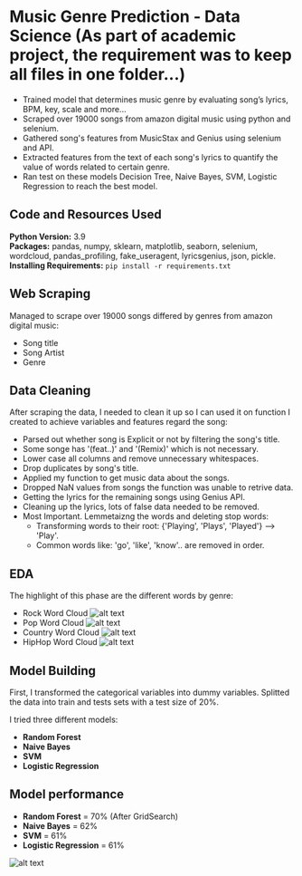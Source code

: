 # Music Genre Prediction - Data Science (As part of academic project, the requirement was to keep all files in one folder...)
*  Trained model that determines music genre by evaluating song’s lyrics, BPM, key, scale and more...
*  Scraped over 19000 songs from amazon digital music using python and selenium.
*  Gathered song's features from MusicStax and Genius using selenium and API.
*  Extracted features from the text of each song's lyrics to quantify the value of words related to certain genre.
*  Ran test on these models Decision Tree, Naive Bayes, SVM, Logistic Regression to reach the best model.

## Code and Resources Used 
**Python Version:** 3.9  
**Packages:** pandas, numpy, sklearn, matplotlib, seaborn, selenium, wordcloud, pandas_profiling, fake_useragent, lyricsgenius, json, pickle.
**Installing Requirements:**  ```pip install -r requirements.txt```  

## Web Scraping
Managed to scrape over 19000 songs differed by genres from amazon digital music:
*	Song title
*	Song Artist
*	Genre

## Data Cleaning
After scraping the data, I needed to clean it up so I can used it on function I created to achieve variables and features regard the song:

* Parsed out whether song is Explicit or not by filtering the song's title.
* Some songe has '(feat..)' and '(Remix)' which is not necessary.
* Lower case all columns and remove unnecessary whitespaces.
* Drop duplicates by song's title.
* Applied my function to get music data about the songs.
* Dropped NaN values from songs the function was unable to retrive data.
* Getting the lyrics for the remaining songs using Genius API.
* Cleaning up the lyrics, lots of false data needed to be removed.
* Most Important. Lemmetaizng the words and deleting stop words:
    * Transforming words to their root: {'Playing', 'Plays', 'Played'} --> 'Play'.
    * Common words like: 'go', 'like', 'know'.. are removed in order.

## EDA
The highlight of this phase are the different words by genre: 

* Rock Word Cloud
![alt text](https://github.com/idanrk/Genre_Prediction_Data_Science/blob/main/rock_cloud.png "Rock Word Cloud")
* Pop Word Cloud
![alt text](https://github.com/idanrk/Genre_Prediction_Data_Science/blob/main/pop_cloud.png "Pop Word Cloud")
* Country Word Cloud
![alt text](https://github.com/idanrk/Genre_Prediction_Data_Science/blob/main/country_cloud.png "Country Word Cloud")
* HipHop Word Cloud
![alt text](https://github.com/idanrk/Genre_Prediction_Data_Science/blob/main/hiphop_cloud.png "HipHop Word Cloud")

## Model Building 

First, I transformed the categorical variables into dummy variables. 
Splitted the data into train and tests sets with a test size of 20%.   


I tried three different models:
*	**Random Forest**
*	**Naive Bayes**
*	**SVM** 
*	**Logistic Regression**

## Model performance
*	**Random Forest** = 70% (After GridSearch)
*	**Naive Bayes** = 62%
*	**SVM** = 61%
*	**Logistic Regression** = 61%

![alt text](https://github.com/idanrk/Genre_Prediction_Data_Science/blob/main/confusion_matrix.png "Confusion Matrix")
